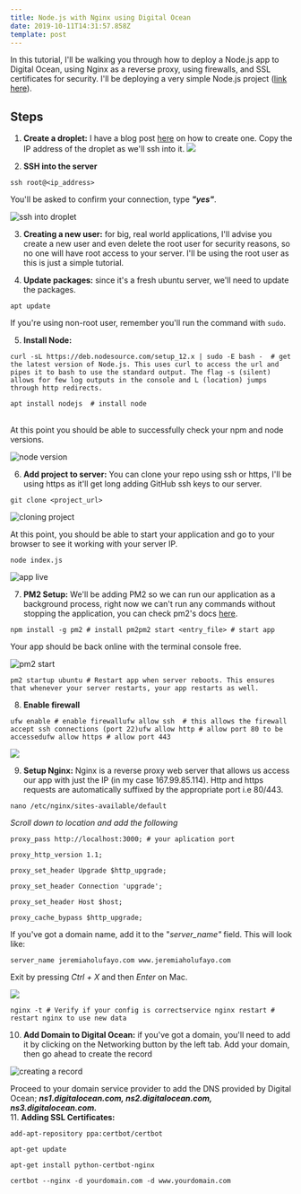 ```yaml
---
title: Node.js with Nginx using Digital Ocean
date: 2019-10-11T14:31:57.858Z
template: post
---
```

In this tutorial, I'll be walking you through how to deploy a Node.js app to Digital Ocean, using Nginx as a reverse proxy, using firewalls, and SSL certificates for security. I'll be deploying a very simple Node.js project ([link here](https://github.com/jherey/basic_node_project)).

## **Steps**

1. **Create a droplet:** I have a blog post [here](https://jherey.netlify.com/posts/creating-an-ubuntu-digital-ocean-droplet/) on how to create one. Copy the IP address of the droplet as we'll ssh into it.
![](/images/screenshot-2019-10-11-at-3.51.03-pm.png)

2. **SSH into the server** 

```
ssh root@<ip_address>
```

You'll be asked to confirm your connection, type **_"yes"_**.


![ssh into droplet](/images/screenshot-2019-10-11-at-3.40.49-pm.png)

3. **Creating a new user:** for big, real world applications, I'll advise you create a new user and even delete the root user for security reasons, so no one will have root access to your server. I'll be using the root user as this is just a simple tutorial.

4. **Update packages:** since it's a fresh ubuntu server, we'll need to update the packages.

```
apt update
```

If you're using non-root user, remember you'll run the command with `sudo`.

5. **Install Node:** 

```
curl -sL https://deb.nodesource.com/setup_12.x | sudo -E bash -  # get the latest version of Node.js. This uses curl to access the url and pipes it to bash to use the standard output. The flag -s (silent) allows for few log outputs in the console and L (location) jumps through http redirects. 
```

```
apt install nodejs  # install node
```

\
At this point you should be able to successfully check your npm and node versions.

![node version](/images/screenshot-2019-10-11-at-4.51.53-pm.png)

6. **Add project to server:** You can clone your repo using ssh or https, I'll be using https as it'll get long adding GitHub ssh keys to our server.

```
git clone <project_url>
```

![cloning project](/images/screenshot-2019-10-11-at-4.57.53-pm.png)

At this point, you should be able to start your application and go to your browser to see it working with your server IP.

```
node index.js
```

![app live](/images/screenshot-2019-10-11-at-5.05.58-pm.png)

7. **PM2 Setup:** We'll be adding PM2 so we can run our application as a background process, right now we can't run any commands without stopping the application, you can check pm2's docs [here](http://pm2.keymetrics.io/docs/usage/pm2-doc-single-page/).

```
npm install -g pm2 # install pm2pm2 start <entry_file> # start app
```

Your app should be back online with the terminal console free.

![pm2 start](/images/screenshot-2019-10-11-at-5.31.00-pm.png)

```
pm2 startup ubuntu # Restart app when server reboots. This ensures that whenever your server restarts, your app restarts as well.
```

8. **Enable firewall**

```
ufw enable # enable firewallufw allow ssh  # this allows the firewall accept ssh connections (port 22)ufw allow http # allow port 80 to be accessedufw allow https # allow port 443
```

![](/images/screenshot-2019-10-11-at-5.51.37-pm.png)

9. **Setup Nginx:** Nginx is a reverse proxy web server that allows us access our app with just the IP (in my case 167.99.85.114). Http and https requests are automatically suffixed by the appropriate port i.e 80/443.

```
nano /etc/nginx/sites-available/default
```

_Scroll down to location and add the following_

```
proxy_pass http://localhost:3000; # your aplication port
```

```
proxy_http_version 1.1;
```

```
proxy_set_header Upgrade $http_upgrade;
```

```
proxy_set_header Connection 'upgrade';
```

```
proxy_set_header Host $host;
```

```
proxy_cache_bypass $http_upgrade;
```

If you've got a domain name, add it to the "_server_name"_ field. This will look like:

`server_name jeremiaholufayo.com www.jeremiaholufayo.com`

Exit by pressing _Ctrl + X_ and then _Enter_ on Mac.

![](/images/screenshot-2019-10-11-at-6.09.13-pm.png)

```
nginx -t # Verify if your config is correctservice nginx restart # restart nginx to use new data
```

10. **Add Domain to Digital Ocean:** if you've got a domain, you'll need to add it by clicking on the Networking button by the left tab. Add your domain, then go ahead to create the record

![creating a record](/images/screenshot-2019-10-11-at-6.57.43-pm.png)

 Proceed to your domain service provider to add the DNS provided by Digital Ocean; **_ns1.digitalocean.com, ns2.digitalocean.com, ns3.digitalocean.com._**\
11. **Adding SSL Certificates:** 

```
add-apt-repository ppa:certbot/certbot
```

```
apt-get update
```

```
apt-get install python-certbot-nginx
```

```
certbot --nginx -d yourdomain.com -d www.yourdomain.com
```
